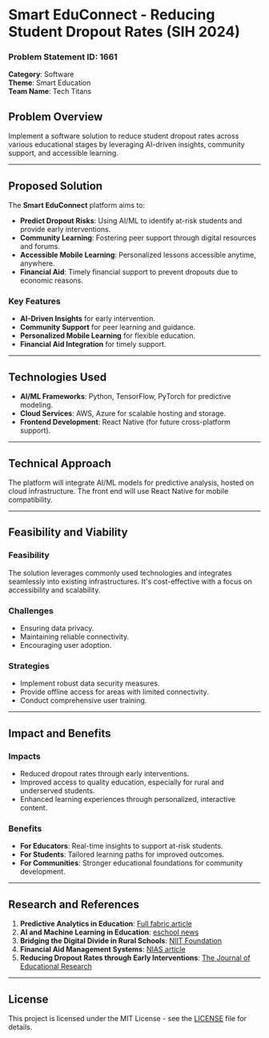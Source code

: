 # Smart EduConnect - Reducing Student Dropout Rates (SIH 2024)

### Problem Statement ID: 1661  
**Category**: Software  
**Theme**: Smart Education  
**Team Name**: Tech Titans  

## Problem Overview
Implement a software solution to reduce student dropout rates across various educational stages by leveraging AI-driven insights, community support, and accessible learning.

---

## Proposed Solution
The **Smart EduConnect** platform aims to:
- **Predict Dropout Risks**: Using AI/ML to identify at-risk students and provide early interventions.
- **Community Learning**: Fostering peer support through digital resources and forums.
- **Accessible Mobile Learning**: Personalized lessons accessible anytime, anywhere.
- **Financial Aid**: Timely financial support to prevent dropouts due to economic reasons.

### Key Features
- **AI-Driven Insights** for early intervention.
- **Community Support** for peer learning and guidance.
- **Personalized Mobile Learning** for flexible education.
- **Financial Aid Integration** for timely support.

---

## Technologies Used
- **AI/ML Frameworks**: Python, TensorFlow, PyTorch for predictive modeling.
- **Cloud Services**: AWS, Azure for scalable hosting and storage.
- **Frontend Development**: React Native (for future cross-platform support).
  
---

## Technical Approach
The platform will integrate AI/ML models for predictive analysis, hosted on cloud infrastructure. The front end will use React Native for mobile compatibility.

---

## Feasibility and Viability
### Feasibility
The solution leverages commonly used technologies and integrates seamlessly into existing infrastructures. It's cost-effective with a focus on accessibility and scalability.

### Challenges
- Ensuring data privacy.
- Maintaining reliable connectivity.
- Encouraging user adoption.

### Strategies
- Implement robust data security measures.
- Provide offline access for areas with limited connectivity.
- Conduct comprehensive user training.

---

## Impact and Benefits
### Impacts
- Reduced dropout rates through early interventions.
- Improved access to quality education, especially for rural and underserved students.
- Enhanced learning experiences through personalized, interactive content.

### Benefits
- **For Educators**: Real-time insights to support at-risk students.
- **For Students**: Tailored learning paths for improved outcomes.
- **For Communities**: Stronger educational foundations for community development.

---

## Research and References
1. **Predictive Analytics in Education**: [Full fabric article](https://www.fullfabric.com/articles/how-predictive-analytics-can-boost-student-success-rates#:~:text=Predictive%20analytics%20is%20used%20acrossalgorithms%20and%20machine%20learning%20techniques.)
2. **AI and Machine Learning in Education**: [eschool news](https://www.eschoolnews.com/digital-learning/2024/02/05/impact-of-artificial-intelligence-in-education/#:~:text=AI%20assists%20teachers%20by%20providingand%20promoting%20inclusivity%20in%20education)
3. **Bridging the Digital Divide in Rural Schools**: [NIIT Foundation](https://niitfoundation.org/bridging-the-digital-divide-empowering-rural-india/#:~:text=The%20Road%20to%20Success%3A%20A%20Collaborative%20Approach&text=However%2C%20bridging%20the%20digital%20dividelearning%20styles%20in%20rural%20areas)
4. **Financial Aid Management Systems**: [NIAS article](https://www.nais.org/learn/principles-of-good-practice/financial-aid-administration/)
5. **Reducing Dropout Rates through Early Interventions**: [The Journal of Educational Research](https://www.centreforpublicimpact.org/case-study/drive-reduce-dropout-rates-programme-dutch-schools)

---

## License
This project is licensed under the MIT License - see the [LICENSE](LICENSE) file for details.
